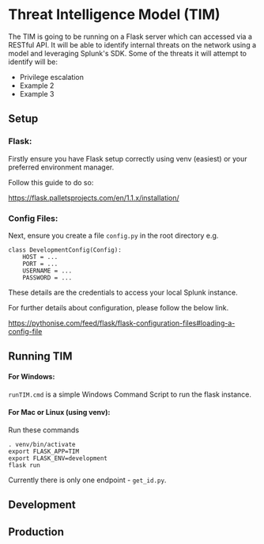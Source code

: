 # Threat Intelligence Model (TIM)

The TIM is going to be running on a Flask server which can accessed via a RESTful API. It will be able to identify internal threats on the network using a model and leveraging Splunk's SDK. Some of the threats it will attempt to identify will be:
- Privilege escalation
- Example 2
- Example 3

## Setup

### Flask:
Firstly ensure you have Flask setup correctly using venv (easiest) or your preferred environment manager.

Follow this guide to do so:

https://flask.palletsprojects.com/en/1.1.x/installation/

### Config Files:
Next, ensure you create a file `config.py` in the root directory e.g.

```
class DevelopmentConfig(Config):
	HOST = ...
	PORT = ...
	USERNAME = ...
	PASSWORD = ...
```

These details are the credentials to access your local Splunk instance.

For further details about configuration, please follow the below link.

https://pythonise.com/feed/flask/flask-configuration-files#loading-a-config-file


## Running TIM

#### For Windows:
`runTIM.cmd` is a simple Windows Command Script to run the flask instance.

#### For Mac or Linux (using venv):
Run these commands
```
. venv/bin/activate 
export FLASK_APP=TIM
export FLASK_ENV=development
flask run
```


Currently there is only one endpoint - `get_id.py`. 

## Development
## Production
